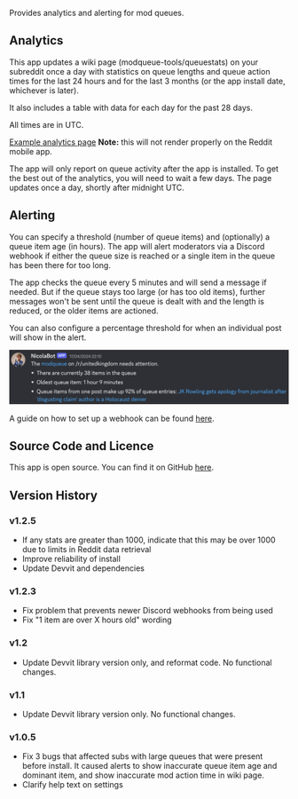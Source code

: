 Provides analytics and alerting for mod queues.

## Analytics

This app updates a wiki page (modqueue-tools/queuestats) on your subreddit once a day with statistics on queue lengths and queue action times for the last 24 hours and for the last 3 months (or the app install date, whichever is later).

It also includes a table with data for each day for the past 28 days.

All times are in UTC.

[Example analytics page](https://www.reddit.com/r/fsvapps/wiki/modqueue-tools/examplestats)
**Note:** this will not render properly on the Reddit mobile app.

The app will only report on queue activity after the app is installed. To get the best out of the analytics, you will need to wait a few days. The page updates once a day, shortly after midnight UTC.

## Alerting

You can specify a threshold (number of queue items) and (optionally) a queue item age (in hours). The app will alert moderators via a Discord webhook if either the queue size is reached or a single item in the queue has been there for too long.

The app checks the queue every 5 minutes and will send a message if needed. But if the queue stays too large (or has too old items), further messages won't be sent until the queue is dealt with and the length is reduced, or the older items are actioned.

You can also configure a percentage threshold for when an individual post will show in the alert.

![Example Screenshot](https://raw.githubusercontent.com/fsvreddit/modqueue-tools/main/doc_images/ModqueueAlert.png)

A guide on how to set up a webhook can be found [here](https://support.discord.com/hc/en-us/articles/228383668-Intro-to-Webhooks).

## Source Code and Licence

This app is open source. You can find it on GitHub [here](https://github.com/fsvreddit/modqueue-tools).

## Version History

### v1.2.5

* If any stats are greater than 1000, indicate that this may be over 1000 due to limits in Reddit data retrieval
* Improve reliability of install
* Update Devvit and dependencies

### v1.2.3

* Fix problem that prevents newer Discord webhooks from being used
* Fix "1 item are over X hours old" wording

### v1.2

* Update Devvit library version only, and reformat code. No functional changes.

### v1.1

* Update Devvit library version only. No functional changes.

### v1.0.5

* Fix 3 bugs that affected subs with large queues that were present before install. It caused alerts to show inaccurate queue item age and dominant item, and show inaccurate mod action time in wiki page.
* Clarify help text on settings
